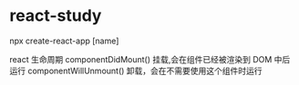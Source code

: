 # react-study


npx create-react-app [name]


react 生命周期
componentDidMount()   挂载,会在组件已经被渲染到 DOM 中后运行
componentWillUnmount()  卸载，会在不需要使用这个组件时运行